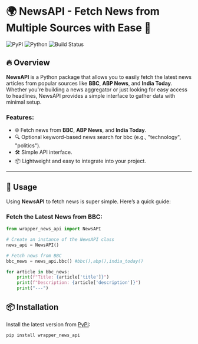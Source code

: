 # 🌍 NewsAPI - Fetch News from Multiple Sources with Ease 📰

![PyPI](https://img.shields.io/pypi/v/NewsAPI?style=flat-square)
![Python](https://img.shields.io/badge/python-3.6%2B-blue.svg?style=flat-square)
![Build Status](https://img.shields.io/github/actions/workflow/status/shreyasissleepy/NewsAPI/ci.yml?branch=main&style=flat-square)

## 🔥 Overview

**NewsAPI** is a Python package that allows you to easily fetch the latest news articles from popular sources like **BBC**, **ABP News**, and **India Today**. Whether you're building a news aggregator or just looking for easy access to headlines, NewsAPI provides a simple interface to gather data with minimal setup.

### Features:
- 🌐 Fetch news from **BBC**, **ABP News**, and **India Today**.
- 🔍 Optional keyword-based news search for bbc (e.g., "technology", "politics").
- 🛠️ Simple API interface.
- 📦 Lightweight and easy to integrate into your project.

---

## 🚀 Usage

Using **NewsAPI** to fetch news is super simple. Here’s a quick guide:

### Fetch the Latest News from BBC:

```python
from wrapper_news_api import NewsAPI

# Create an instance of the NewsAPI class
news_api = NewsAPI()

# Fetch news from BBC
bbc_news = news_api.bbc() #bbc(),abp(),india_today()

for article in bbc_news:
    print(f"Title: {article['title']}")
    print(f"Description: {article['description']}")
    print("---")
```

## 📦 Installation

Install the latest version from [PyPI](https://pypi.org/project/NewsAPI/):

```bash
pip install wrapper_news_api
